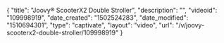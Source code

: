 {
    "title": "Joovy&reg; ScooterX2 Double Stroller",
    "description": "",
    "videoid": "109998919",
    "date_created": "1502524283",
    "date_modified": "1510694301",
    "type": "captivate",
    "layout": "video",
    "url": "\/v\/joovy-scooterx2-double-stroller\/109998919"
}